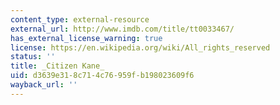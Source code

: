 ```yaml
---
content_type: external-resource
external_url: http://www.imdb.com/title/tt0033467/
has_external_license_warning: true
license: https://en.wikipedia.org/wiki/All_rights_reserved
status: ''
title: _Citizen Kane_
uid: d3639e31-8c71-4c76-959f-b198023609f6
wayback_url: ''
---
```

